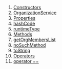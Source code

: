 1.  [Constructors](./OrganizationService-class.md)
2.  [OrganizationService](./OrganizationService/OrganizationService.md)
3.  [Properties](./OrganizationService-class.md)
4.  [hashCode](https://api.flutter.dev/flutter/dart-core/Object/hashCode.html)
5.  [runtimeType](https://api.flutter.dev/flutter/dart-core/Object/runtimeType.html)
6.  [Methods](./OrganizationService-class.md)
7.  [getOrgMembersList](./OrganizationService/getOrgMembersList.md)
8.  [noSuchMethod](https://api.flutter.dev/flutter/dart-core/Object/noSuchMethod.html)
9.  [toString](https://api.flutter.dev/flutter/dart-core/Object/toString.html)
10. [Operators](./OrganizationService-class.md)
11. [operator
    ==](https://api.flutter.dev/flutter/dart-core/Object/operator_equals.html)

